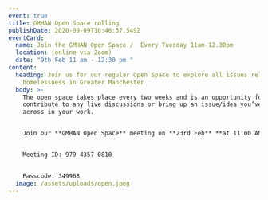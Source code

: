 ```yaml
---
event: true
title: GMHAN Open Space rolling
publishDate: 2020-09-09T10:46:37.549Z
eventCard:
  name: Join the GMHAN Open Space /  Every Tuesday 11am-12.30pm
  location: (online via Zoom)
  date: "9th Feb 11 am - 12:30 pm "
content:
  heading: Join us for our regular Open Space to explore all issues related to
    homelessness in Greater Manchester
  body: >-
    The open space takes place every two weeks and is an opportunity for you to
    contribute to any live discussions or bring up an issue/idea you’ve come
    across in your work.


    Join our **GMHAN Open Space** meeting on **23rd Feb** **at 11:00 AM - 12:30 PM**


    Meeting ID: 979 4357 0810


    Passcode: 349968
  image: /assets/uploads/open.jpeg
---
```


